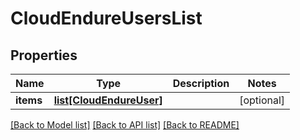 # CloudEndureUsersList

## Properties
Name | Type | Description | Notes
------------ | ------------- | ------------- | -------------
**items** | [**list[CloudEndureUser]**](CloudEndureUser.md) |  | [optional]

[[Back to Model list]](API_README.md#documentation-for-models) [[Back to API list]](API_README.md#documentation-for-api-endpoints) [[Back to README]](API_README.md)

